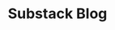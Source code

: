 ---
title: "Substack Blog"
excerpt: "Where my blog posts will be hosted going forward, which includes neat features such as a mailing list and reliable comments."
header:
  image: /assets/images/bookmark-solid.svg
  teaser: /assets/images/bookmark-solid.svg
link: https://pandoramicview.substack.com/
---